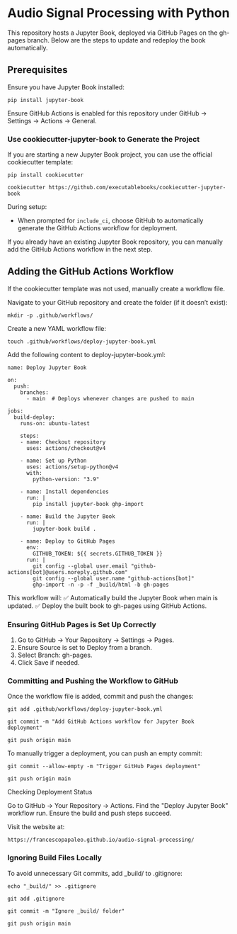 # Audio Signal Processing with Python

This repository hosts a Jupyter Book, deployed via GitHub Pages on the gh-pages branch. Below are the steps to update and redeploy the book automatically.

## Prerequisites

Ensure you have Jupyter Book installed:

    pip install jupyter-book

Ensure GitHub Actions is enabled for this repository under GitHub → Settings → Actions → General.

### Use cookiecutter-jupyter-book to Generate the Project

If you are starting a new Jupyter Book project, you can use the official cookiecutter template:

    pip install cookiecutter
    
    cookiecutter https://github.com/executablebooks/cookiecutter-jupyter-book

During setup:

- When prompted for `include_ci`, choose GitHub to automatically generate the GitHub Actions workflow for deployment.

If you already have an existing Jupyter Book repository, you can manually add the GitHub Actions workflow in the next step.

## Adding the GitHub Actions Workflow

If the cookiecutter template was not used, manually create a workflow file.

Navigate to your GitHub repository and create the folder (if it doesn’t exist):

    mkdir -p .github/workflows/

Create a new YAML workflow file:

    touch .github/workflows/deploy-jupyter-book.yml

Add the following content to deploy-jupyter-book.yml:

```
name: Deploy Jupyter Book

on:
  push:
    branches:
      - main  # Deploys whenever changes are pushed to main

jobs:
  build-deploy:
    runs-on: ubuntu-latest

    steps:
    - name: Checkout repository
      uses: actions/checkout@v4

    - name: Set up Python
      uses: actions/setup-python@v4
      with:
        python-version: "3.9"

    - name: Install dependencies
      run: |
        pip install jupyter-book ghp-import

    - name: Build the Jupyter Book
      run: |
        jupyter-book build .

    - name: Deploy to GitHub Pages
      env:
        GITHUB_TOKEN: ${{ secrets.GITHUB_TOKEN }}
      run: |
        git config --global user.email "github-actions[bot]@users.noreply.github.com"
        git config --global user.name "github-actions[bot]"
        ghp-import -n -p -f _build/html -b gh-pages
```

This workflow will:
✅ Automatically build the Jupyter Book when main is updated.
✅ Deploy the built book to gh-pages using GitHub Actions.

### Ensuring GitHub Pages is Set Up Correctly

1. Go to GitHub → Your Repository → Settings → Pages.
1. Ensure Source is set to Deploy from a branch.
1. Select Branch: gh-pages.
1. Click Save if needed.

### Committing and Pushing the Workflow to GitHub

Once the workflow file is added, commit and push the changes:

    git add .github/workflows/deploy-jupyter-book.yml

    git commit -m "Add GitHub Actions workflow for Jupyter Book deployment"
    
    git push origin main

To manually trigger a deployment, you can push an empty commit:

    git commit --allow-empty -m "Trigger GitHub Pages deployment"
    
    git push origin main

Checking Deployment Status

Go to GitHub → Your Repository → Actions.
Find the "Deploy Jupyter Book" workflow run.
Ensure the build and push steps succeed.

Visit the website at:

    https://francescopapaleo.github.io/audio-signal-processing/

### Ignoring Build Files Locally

To avoid unnecessary Git commits, add _build/ to .gitignore:

    echo "_build/" >> .gitignore
    
    git add .gitignore
    
    git commit -m "Ignore _build/ folder"
    
    git push origin main
